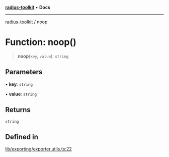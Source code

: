 [**radius-toolkit**](../README.md) • **Docs**

***

[radius-toolkit](../globals.md) / noop

# Function: noop()

> **noop**(`key`, `value`): `string`

## Parameters

• **key**: `string`

• **value**: `string`

## Returns

`string`

## Defined in

[lib/exporting/exporter.utils.ts:22](https://github.com/rangle/radius-token-tango/blob/0fa25351e79af51a833bcebadbd83e27a9791a4f/packages/radius-toolkit/src/lib/exporting/exporter.utils.ts#L22)

